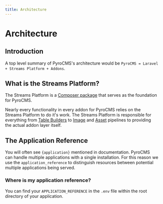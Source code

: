 ```yaml
---
title: Architecture
---
```


# Architecture

<div class="documentation__toc"></div>

## Introduction

A top level summary of PyroCMS's architecture would be `PyroCMS = Laravel + Streams Platform + Addons`.

## What is the Streams Platform?

The Streams Platform is a [Composer package](https://packagist.org/packages/anomaly/streams-platform) that serves as the foundation for PyroCMS. 

Nearly every functionality in every addon for PyroCMS relies on the Streams Platform to do it's work. The Streams Platform is responsible for everything from [Table Builders](../ui/tables) to [Image](../core-principles/image) and [Asset](../core-principles/asset) pipelines to providing the actual addon layer itself. 

## The Application Reference

You will often see `{application}` mentioned in documentation. PyroCMS can handle multiple applications with a single installation. For this reason we use the `application_reference` to distinguish resources between potential multiple applications being served.  

### Where is my application reference?

You can find your `APPLICATION_REFERENCE` in the `.env` file within the root directory of your application.
